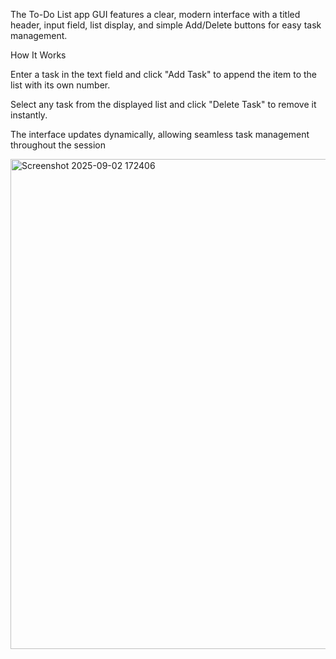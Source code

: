 The To-Do List app GUI features a clear, modern interface with a titled header, input field, list display, and simple Add/Delete buttons for easy task management.

How It Works

Enter a task in the text field and click "Add Task" to append the item to the list with its own number.

Select any task from the displayed list and click "Delete Task" to remove it instantly.

The interface updates dynamically, allowing seamless task management throughout the session

<img width="623" height="784" alt="Screenshot 2025-09-02 172406" src="https://github.com/user-attachments/assets/6f59850a-e8c5-4219-958f-e9b9cd0984cf" />
